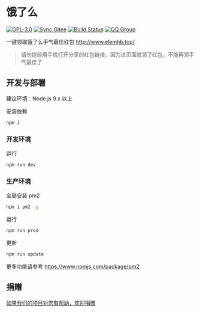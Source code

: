 # 饿了么

[![GPL-3.0](https://img.shields.io/badge/license-GPL--3.0-blue.svg)](LICENSE)
[![Sync Gitee](https://img.shields.io/badge/sync-gitee-green.svg)](https://gitee.com/game-helper/eleme)
[![Build Status](https://travis-ci.org/game-helper/eleme.svg?branch=master)](https://travis-ci.org/game-helper/eleme)
[![QQ Group](https://img.shields.io/badge/qq%20group-246080018-orange.svg)](https://shang.qq.com/wpa/qunwpa?idkey=ce7ff4d1b5050c3bafff8f16c3cae4b1eec37916053865b86527347d680e03ec)

一键领取饿了么手气最佳红包 http://www.elemhb.top/

> 请勿提前用手机打开分享的红包链接，因为进页面就领了红包，不能再领手气最佳了

## 开发与部署

建议环境：Node.js 9.x 以上

安装依赖

```bash
npm i
```

### 开发环境

运行

```bash
npm run dev
```

### 生产环境

全局安装 pm2

```bash
npm i pm2 -g
```

运行

```bash
npm run prod
```

更新

```bash
npm run update
```

更多功能请参考 https://www.npmjs.com/package/pm2

## 捐赠

[如果我们的项目对您有帮助，欢迎捐赠](https://github.com/game-helper/donate)
